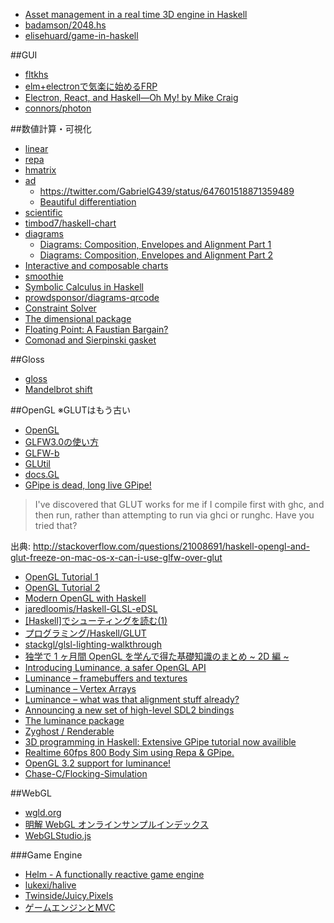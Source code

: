 * [Asset management in a real time 3D engine in Haskell](http://phaazon.blogspot.fr/2015/06/asset-management-in-real-time-3d-engine.html)
* [badamson/2048.hs](https://github.com/badamson/2048.hs)
* [elisehuard/game-in-haskell](https://github.com/elisehuard/game-in-haskell)

##GUI
* [fltkhs](http://hackage.haskell.org/package/fltkhs)
* [elm+electronで気楽に始めるFRP](http://qiita.com/yasuyuky/items/e28106e3dd7fed17d50f)
* [Electron, React, and Haskell—Oh My! by Mike Craig](https://speakerdeck.com/mkscrg/electron-react-and-haskell-oh-my)
* [connors/photon](https://github.com/connors/photon)

##数値計算・可視化
* [linear](http://hackage.haskell.org/package/linear)
* [repa](https://hackage.haskell.org/package/repa)
* [hmatrix](https://hackage.haskell.org/package/hmatrix)
* [ad](https://hackage.haskell.org/package/ad)
  * <https://twitter.com/GabrielG439/status/647601518871359489>
  * [Beautiful differentiation](http://conal.net/blog/posts/beautiful-differentiation)
* [scientific](https://hackage.haskell.org/package/scientific)
* [timbod7/haskell-chart](https://github.com/timbod7/haskell-chart)
* [diagrams](http://projects.haskell.org/diagrams/)
  * [Diagrams: Composition, Envelopes and Alignment Part 1](https://www.youtube.com/watch?v=5_fCUSOn7m0)
  * [Diagrams: Composition, Envelopes and Alignment Part 2](https://www.youtube.com/watch?v=nZCzsBOYdis)
* [Interactive and composable charts](http://www.haskellforall.com/2015/11/interactive-and-composable-charts.html)
* [smoothie](https://hackage.haskell.org/package/smoothie)
* [Symbolic Calculus in Haskell](http://5outh.blogspot.in/2013/05/symbolic-calculus-in-haskell.html)
* [prowdsponsor/diagrams-qrcode](https://github.com/prowdsponsor/diagrams-qrcode)
* [Constraint Solver](http://www.mattkeeter.com/projects/constraints/)
* [The dimensional package](http://hackage.haskell.org/package/dimensional)
* [Floating Point: A Faustian Bargain?](https://idontgetoutmuch.wordpress.com/2015/11/12/floating-point-a-faustian-bargain/)
* [Comonad and Sierpinski gasket](http://nbviewer.ipython.org/urls/gist.githubusercontent.com/miguel-negrao/571be4120ebecdbb3e26/raw/b740adc557fe097f9c6ff66ff7349bbf0a095091/gistfile1.txt)

##Gloss
* [gloss](http://hackage.haskell.org/package/gloss)
* [Mandelbrot shift](http://inf.ufrgs.br/~morprates/code/mandelbrot/)

##OpenGL
※GLUTはもう古い
* [OpenGL](https://hackage.haskell.org/package/OpenGL)
* [GLFW3.0の使い方](http://marina.sys.wakayama-u.ac.jp/~tokoi/GLFW.pdf)
* [GLFW-b](https://hackage.haskell.org/package/GLFW-b)
* [GLUtil](https://hackage.haskell.org/package/GLUtil)
* [docs.GL](http://docs.gl/)
* [GPipe is dead, long live GPipe!](http://tobbebex.blogspot.se/2015/09/gpipe-is-dead-long-live-gpipe.html)

> I've discovered that GLUT works for me if I compile first with ghc, and then run, rather than attempting to run via ghci or runghc. Have you tried that?

出典: <http://stackoverflow.com/questions/21008691/haskell-opengl-and-glut-freeze-on-mac-os-x-can-i-use-glfw-over-glut>

* [OpenGL Tutorial 1](https://wiki.haskell.org/OpenGLTutorial1)
* [OpenGL Tutorial 2](https://wiki.haskell.org/OpenGLTutorial2)
* [Modern OpenGL with Haskell](http://www.arcadianvisions.com/blog/?p=224)
* [jaredloomis/Haskell-GLSL-eDSL](https://github.com/jaredloomis/Haskell-GLSL-eDSL)
* [[Haskell]でシューティングを読む(1)](http://d.hatena.ne.jp/h_sakurai/20050727)
* [プログラミング/Haskell/GLUT](http://www.f13g.com/%a5%d7%a5%ed%a5%b0%a5%e9%a5%df%a5%f3%a5%b0/Haskell/GLUT/)
* [stackgl/glsl-lighting-walkthrough](https://github.com/stackgl/glsl-lighting-walkthrough)
* [独学で 1 ヶ月間 OpenGL を学んで得た基礎知識のまとめ ~ 2D 編 ~](http://tkengo.github.io/blog/2014/12/20/opengl-es-2-2d-knowledge-0/)
* [Introducing Luminance, a safer OpenGL API](http://phaazon.blogspot.fr/2015/07/introducing-luminance-safer-opengl-api.html)
* [Luminance – framebuffers and textures](http://phaazon.blogspot.jp/2015/08/luminance-framebuffers-and-textures.html)
* [Luminance – Vertex Arrays](http://phaazon.blogspot.jp/2015/08/luminance-vertex-arrays.html)
* [Luminance – what was that alignment stuff already?](http://phaazon.blogspot.jp/2015/08/luminance-what-was-that-alignment-stuff.html)
* [Announcing a new set of high-level SDL2 bindings](https://ocharles.org.uk/blog/posts/2015-09-07-announcing-sdl2.html)
* [The luminance package](http://hackage.haskell.org/package/luminance)
* [Zyghost / Renderable](http://zyghost.com/articles/Renderable.html)
* [3D programming in Haskell: Extensive GPipe tutorial now availible](https://www.reddit.com/r/haskell/comments/3r3fcb/3d_programming_in_haskell_extensive_gpipe/)
* [Realtime 60fps 800 Body Sim using Repa & GPipe.](https://www.youtube.com/watch?v=O9YQZ4dhD70)
* [OpenGL 3.2 support for luminance!](http://phaazon.blogspot.jp/2015/11/opengl-32-support-for-luminance.html)
* [Chase-C/Flocking-Simulation](https://github.com/Chase-C/Flocking-Simulation)

##WebGL
* [wgld.org](http://wgld.org/)
* [明解 WebGL オンラインサンプルインデックス](http://book.wgld.org/rf/)
* [WebGLStudio.js](http://webglstudio.org/)

###Game Engine
* [Helm - A functionally reactive game engine](http://helm-engine.org/)
* [lukexi/halive](https://github.com/lukexi/halive)
* [Twinside/Juicy.Pixels](https://github.com/Twinside/Juicy.Pixels)
* [ゲームエンジンとMVC](http://www.slideshare.net/AimingStudy/mvc-36317215)
